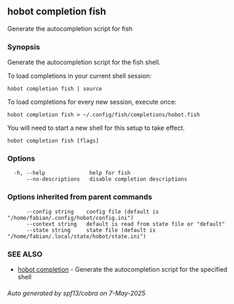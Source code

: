 ## hobot completion fish

Generate the autocompletion script for fish

### Synopsis

Generate the autocompletion script for the fish shell.

To load completions in your current shell session:

	hobot completion fish | source

To load completions for every new session, execute once:

	hobot completion fish > ~/.config/fish/completions/hobot.fish

You will need to start a new shell for this setup to take effect.


```
hobot completion fish [flags]
```

### Options

```
  -h, --help              help for fish
      --no-descriptions   disable completion descriptions
```

### Options inherited from parent commands

```
      --config string    config file (default is "/home/fabian/.config/hobot/config.ini")
      --context string   default is read from state file or "default"
      --state string     state file (default is "/home/fabian/.local/state/hobot/state.ini")
```

### SEE ALSO

* [hobot completion](hobot_completion.md)	 - Generate the autocompletion script for the specified shell

###### Auto generated by spf13/cobra on 7-May-2025
